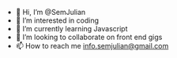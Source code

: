 - 👋 Hi, I’m @SemJulian
- 👀 I’m interested in coding
- 🌱 I’m currently learning Javascript
- 💞️ I’m looking to collaborate on front end gigs
- 📫 How to reach me info.semjulian@gmail.com

<!---
SemJulian/SemJulian is a ✨ special ✨ repository because its `README.md` (this file) appears on your GitHub profile.
You can click the Preview link to take a look at your changes.
--->
